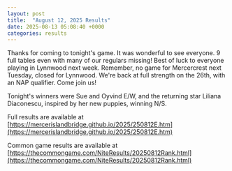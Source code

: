 ```yaml
---
layout: post
title:  "August 12, 2025 Results"
date: 2025-08-13 05:08:40 +0000
categories: results
---
```

Thanks for coming to tonight's game. It was wonderful to see everyone. 9 full tables even with many of our regulars missing!
Best of luck to everyone playing in Lynnwood next week. Remember, no game for Mercercrest next Tuesday, closed for Lynnwood. We're back at full strength on the 26th, with an NAP qualifier. Come join us!

Tonight's winners were Sue and Oyvind E/W, and the returning star Liliana Diaconescu, inspired by her new puppies, winning N/S.

Full results are available at [https://mercerislandbridge.github.io/2025/250812E.htm](https://mercerislandbridge.github.io/2025/250812E.htm)

Common game results are available at [https://thecommongame.com/NiteResults/20250812Rank.html](https://thecommongame.com/NiteResults/20250812Rank.html)
